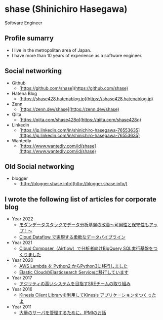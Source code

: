 # shase (Shinichiro Hasegawa)

Software Engineer

## Profile sumarry
- I live in the metropolitan area of Japan.
- I have more than 10 years of experience as a software engineer.

## Social networking

- Github
  - [https://github.com/shase](https://github.com/shase)
- Hatena Blog
  - [https://shase428.hatenablog.jp](https://shase428.hatenablog.jp)
- Zenn
  - [https://zenn.dev/shase](https://zenn.dev/shase)
- Qiita
  - [https://qiita.com/shase428q](https://qiita.com/shase428q)
- Linkedin
  - [https://jp.linkedin.com/in/shinichiro-hasegawa-76553635](https://jp.linkedin.com/in/shinichiro-hasegawa-76553635)
- Wantedly
  - [https://www.wantedly.com/id/shase](https://www.wantedly.com/id/shase)

## Old Social networking

- blogger
  - [http://blogger.shase.info](http://blogger.shase.info/)

## I wrote the following list of articles for corporate blog

- Year 2022
  - [モダンデータスタックでデータ分析基盤の改善〜可用性と保守性もアップ！〜](https://moneyforward.com/engineers_blog/2022/11/16/modern-data-stack/)
  - [Cloud Dataflow で実現する柔軟なデータパイプライン](https://blog.studysapuri.jp/entry/2022/02/22/110000)
- Year 2021
  - [Cloud Composer（Airflow）で分析者向けBigQuery SQL実行基盤をつくりました](https://quipper.hatenablog.com/entry/2021/06/16/080000)
- Year 2020
  - [AWS Lambda を Python2 からPython3に移行しました](https://quipper.hatenablog.com/entry/2020/11/27/100000)
  - [Elastic CloudのElasticsearch Serviceに移行しています](https://quipper.hatenablog.com/entry/2020/06/25/080000)
- Year 2017
  - [アジリティの高いシステムを目指すSREチームの取り組み](https://engineer.recruit-lifestyle.co.jp/techblog/2017-08-31-hpb-replace-sre/)
- Year 2016
  - [Kinesis Client Libraryを利用してKinesis アプリケーションをつくったよ](https://engineer.recruit-lifestyle.co.jp/techblog/2016-12-26-kcl-application/)
- Year 2011
  - [大量のサーバを管理するために、IPMIのお話](https://ameblo.jp/principia-ca/entry-10983675114.html)
